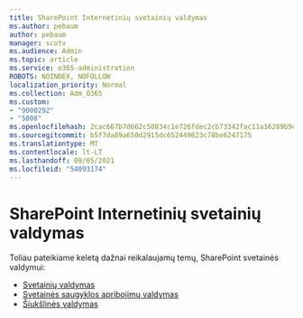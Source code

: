 ```yaml
---
title: SharePoint Internetinių svetainių valdymas
ms.author: pebaum
author: pebaum
manager: scotv
ms.audience: Admin
ms.topic: article
ms.service: o365-administration
ROBOTS: NOINDEX, NOFOLLOW
localization_priority: Normal
ms.collection: Adm_O365
ms.custom:
- "9000292"
- "5808"
ms.openlocfilehash: 2cac667b7d662c50834c1e726fdec2cb73342fac11a16289b9ef928925fd173e
ms.sourcegitcommit: b5f7da89a650d2915dc652449623c78be6247175
ms.translationtype: MT
ms.contentlocale: lt-LT
ms.lasthandoff: 08/05/2021
ms.locfileid: "54093174"
---
```

# <a name="sharepoint-online-site-management"></a>SharePoint Internetinių svetainių valdymas

Toliau pateikiame keletą dažnai reikalaujamų temų, SharePoint svetainės valdymui:

- [Svetainių valdymas](https://docs.microsoft.com/sharepoint/manage-sites-in-new-admin-center)
- [Svetainės saugyklos apribojimų valdymas](https://docs.microsoft.com/sharepoint/manage-site-collection-storage-limits)
- [Šiukšlinės valdymas](https://support.microsoft.com/office/8a6c2198-910e-42dc-9a9c-bc5bc4f327da)